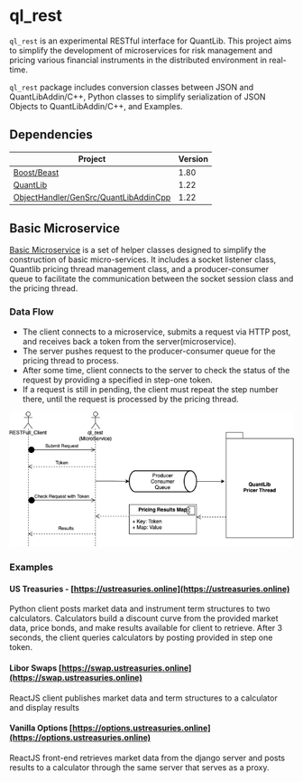 # ql_rest

`ql_rest` is an experimental RESTful interface for QuantLib. This project aims to simplify the development of microservices for risk management and pricing various financial instruments in the distributed environment in real-time.

`ql_rest` package includes conversion classes between JSON and QuantLibAddin/C++, Python classes to simplify serialization of JSON Objects to QuantLibAddin/C++, and Examples.


## Dependencies

| Project| Version|
| ------ | ------ |
| [Boost/Beast](https://www.boost.org/doc/libs/1_80_0/libs/beast/doc/html/index.html)| 1.80 |
| [QuantLib](https://github.com/lballabio/QuantLib/releases) | 1.22 |
| [ObjectHandler/GenSrc/QuantLibAddinCpp](https://github.com/eehlers/QuantLibAddin-Old/releases/tag/QuantLibAddin-v1.22) | 1.22 |

## Basic Microservice 
[Basic Microservice](https://github.com/mkipnis/ql_rest/blob/master/qlrest/basic_microservice.hpp) is a set of helper classes designed to simplify the construction of basic micro-services. It includes a socket listener class, Quantlib pricing thread management class, and a producer-consumer queue to facilitate the communication between the socket session class and the pricing thread.

### Data Flow
* The client connects to a microservice, submits a request via HTTP post, and receives back a token from the server(microservice).
* The server pushes request to the producer-consumer queue for the pricing thread to process.
* After some time, client connects to the server to check the status of the request by providing a specified in step-one token.
* If a request is still in pending, the client must repeat the step number there, until the request is processed by the pricing thread.

![N|Solid](https://github.com/mkipnis/ql_rest/blob/master/misc/basic_micro_service.png?raw=true)



### Examples

#### US Treasuries - [https://ustreasuries.online](https://ustreasuries.online)
Python client posts market data and instrument term structures to two calculators.  Calculators build a discount curve from the provided market data, price bonds, and make results available for client to retrieve.  After 3 seconds, the client queries calculators by posting provided in step one token.
 
#### Libor Swaps [https://swap.ustreasuries.online](https://swap.ustreasuries.online)
ReactJS client publishes market data and term structures to a calculator and display results

#### Vanilla Options [https://options.ustreasuries.online](https://options.ustreasuries.online)
ReactJS front-end retrieves market data from the django server and posts results to a calculator through the same server that serves as a proxy.
